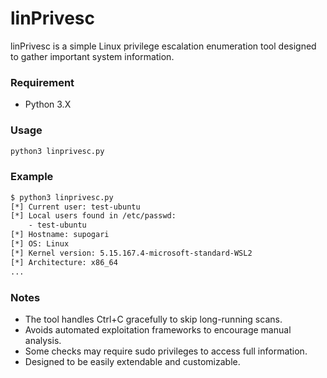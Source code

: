 # linPrivesc
linPrivesc is a simple Linux privilege escalation enumeration tool designed to gather important system information.

### Requirement
- Python 3.X

### Usage
```bash
python3 linprivesc.py
```

### Example
```bash
$ python3 linprivesc.py
[*] Current user: test-ubuntu
[*] Local users found in /etc/passwd:
    - test-ubuntu
[*] Hostname: supogari
[*] OS: Linux
[*] Kernel version: 5.15.167.4-microsoft-standard-WSL2
[*] Architecture: x86_64
...
```

### Notes
- The tool handles Ctrl+C gracefully to skip long-running scans.
- Avoids automated exploitation frameworks to encourage manual analysis.
- Some checks may require sudo privileges to access full information.
- Designed to be easily extendable and customizable.